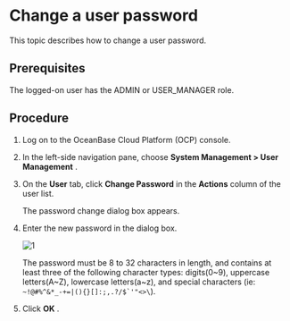 Change a user password
===========================================

This topic describes how to change a user password.

**Prerequisites**
--------------------------------------

The logged-on user has the ADMIN or USER_MANAGER role.

Procedure
------------------------------

1. Log on to the OceanBase Cloud Platform (OCP) console.

2. In the left-side navigation pane, choose **System Management > User Management** .

3. On the **User** tab, click **Change Password** in the **Actions** column of the user list.

   The password change dialog box appears.

4. Enter the new password in the dialog box.

   ![1](https://obbusiness-private.oss-cn-shanghai.aliyuncs.com/doc/img/ocp/403-cn/%E4%BF%AE%E6%94%B9%E7%94%A8%E6%88%B7%E5%AF%86%E7%A0%811.png)

   The password must be 8 to 32 characters in length, and contains at least three of the following character types: digits(0\~9), uppercase letters(A\~Z), lowercase letters(a\~z), and special characters (ie: <code>~!@#%^&*_-+=\|(){}[]:;,.?/$`'"<>\\</code>).

5. Click **OK** .
